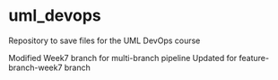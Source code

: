# uml_devops
Repository to save files for the UML DevOps course

Modified Week7 branch for multi-branch pipeline
Updated for feature-branch-week7 branch
